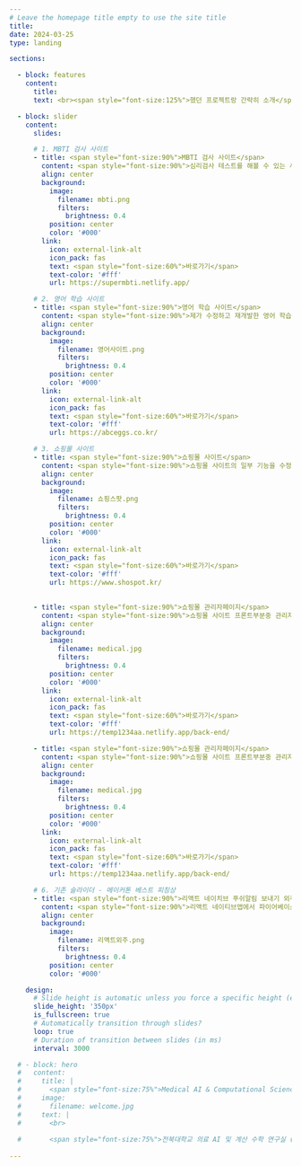 ```yaml
---
# Leave the homepage title empty to use the site title
title:
date: 2024-03-25
type: landing

sections:

  - block: features
    content:
      title: 
      text: <br><span style="font-size:125%">했던 프로젝트랑 간략히 소개</span>

  - block: slider
    content:
      slides:

      # 1. MBTI 검사 사이트
      - title: <span style="font-size:90%">MBTI 검사 사이트</span>
        content: <span style="font-size:90%">심리검사 테스트를 해볼 수 있는 사이트입니다. 구글 애드센스로 광고 수입을 받기 위해 만들었으나, 현재는 외주로 수익을 내고 있습니다.</span>
        align: center
        background:
          image:
            filename: mbti.png
            filters:
              brightness: 0.4
          position: center
          color: '#000'
        link:
          icon: external-link-alt
          icon_pack: fas
          text: <span style="font-size:60%">바로가기</span>
          text-color: '#fff'
          url: https://supermbti.netlify.app/

      # 2. 영어 학습 사이트
      - title: <span style="font-size:90%">영어 학습 사이트</span>
        content: <span style="font-size:90%">제가 수정하고 재개발한 영어 학습 사이트입니다.</span>
        align: center
        background:
          image:
            filename: 영어사이트.png
            filters:
              brightness: 0.4
          position: center
          color: '#000'
        link:
          icon: external-link-alt
          icon_pack: fas
          text: <span style="font-size:60%">바로가기</span>
          text-color: '#fff'
          url: https://abceggs.co.kr/

      # 3. 쇼핑몰 사이트
      - title: <span style="font-size:90%">쇼핑몰 사이트</span>
        content: <span style="font-size:90%">쇼핑몰 사이트의 일부 기능을 수정하고 제작하였습니다.</span>
        align: center
        background:
          image:
            filename: 쇼핑스팟.png
            filters:
              brightness: 0.4
          position: center
          color: '#000'
        link:
          icon: external-link-alt
          icon_pack: fas
          text: <span style="font-size:60%">바로가기</span>
          text-color: '#fff'
          url: https://www.shospot.kr/

     
      - title: <span style="font-size:90%">쇼핑몰 관리자페이지</span>
        content: <span style="font-size:90%">쇼핑몰 사이트 프론트부분중 관리자 페이지를 제작하였습니다</span>
        align: center
        background:
          image:
            filename: medical.jpg
            filters:
              brightness: 0.4
          position: center
          color: '#000'
        link:
          icon: external-link-alt
          icon_pack: fas
          text: <span style="font-size:60%">바로가기</span>
          text-color: '#fff'
          url: https://temp1234aa.netlify.app/back-end/

      - title: <span style="font-size:90%">쇼핑몰 관리자페이지</span>
        content: <span style="font-size:90%">쇼핑몰 사이트 프론트부분중 관리자 페이지를 제작하였습니다</span>
        align: center
        background:
          image:
            filename: medical.jpg
            filters:
              brightness: 0.4
          position: center
          color: '#000'
        link:
          icon: external-link-alt
          icon_pack: fas
          text: <span style="font-size:60%">바로가기</span>
          text-color: '#fff'
          url: https://temp1234aa.netlify.app/back-end/

      # 6. 기존 슬라이더 - 메이커톤 베스트 피칭상
      - title: <span style="font-size:90%">리액트 네이치브 푸쉬알림 보내기 외주</span>
        content: <span style="font-size:90%">리액트 네이티브앱에서 파이어베이스와 연동해서 푸쉬 앱알림을 도와드렸습니다.</span>
        align: center
        background:
          image:
            filename: 리액트외주.png
            filters:
              brightness: 0.4
          position: center
          color: '#000'

    design:
      # Slide height is automatic unless you force a specific height (e.g. '400px')
      slide_height: '350px'
      is_fullscreen: true
      # Automatically transition through slides?
      loop: true
      # Duration of transition between slides (in ms)
      interval: 3000

  # - block: hero
  #   content:
  #     title: |
  #       <span style="font-size:75%">Medical AI & Computational Science (MACS) Lab</span>
  #     image:
  #       filename: welcome.jpg
  #     text: |
  #       <br>
        
  #       <span style="font-size:75%">전북대학교 의료 AI 및 계산 수학 연구실 (MACS Lab) 홈페이지에 오신 것을 환영합니다. MACS에서는 의료, 항공, 국방 분야에 AI 및 딥러닝을 활용한 연구를 수행하고 있으며, 의료 수학 및 AI 기반 연구도 함께 수행하고 있습니다. 뿐만 아니라, 풀스택 개발 및 AI를 활용한 어플리케이션 개발 등 Development & Deploy하는 실용적인 분야에도 집중하고 있습니다.</span>
  
---
```

